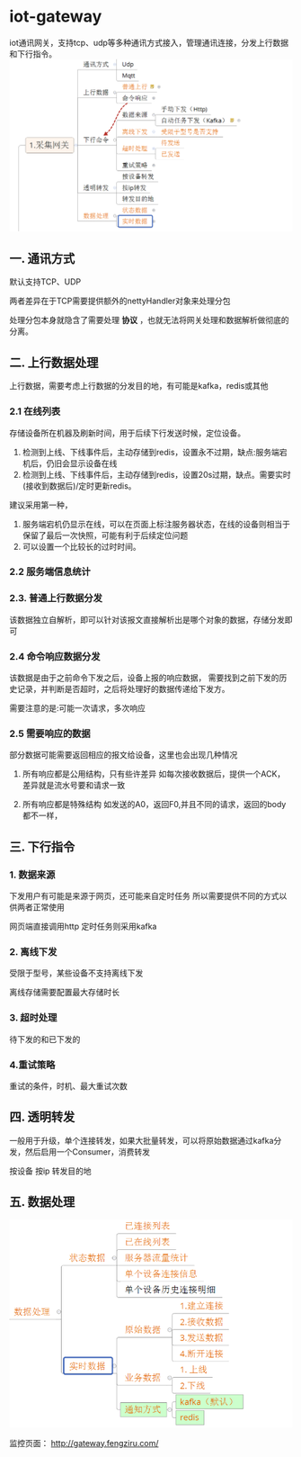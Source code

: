 # iot-gateway
iot通讯网关，支持tcp、udp等多种通讯方式接入，管理通讯连接，分发上行数据和下行指令。
![img.png](img.png)
## 一. 通讯方式
默认支持TCP、UDP

两者差异在于TCP需要提供额外的nettyHandler对象来处理分包

处理分包本身就隐含了需要处理 **协议** ，也就无法将网关处理和数据解析做彻底的分离。

## 二. 上行数据处理
上行数据，需要考虑上行数据的分发目的地，有可能是kafka，redis或其他

### 2.1 在线列表
存储设备所在机器及刷新时间，用于后续下行发送时候，定位设备。

1. 检测到上线、下线事件后，主动存储到redis，设置永不过期，缺点:服务端宕机后，仍旧会显示设备在线
2. 检测到上线、下线事件后，主动存储到redis，设置20s过期，缺点。需要实时(接收到数据后)/定时更新redis。

建议采用第一种，
1. 服务端宕机仍显示在线，可以在页面上标注服务器状态，在线的设备则相当于保留了最后一次快照，可能有利于后续定位问题
2. 可以设置一个比较长的过时时间。

### 2.2 服务端信息统计
### 2.3. 普通上行数据分发
该数据独立自解析，即可以针对该报文直接解析出是哪个对象的数据，存储分发即可

### 2.4 命令响应数据分发
该数据是由于之前命令下发之后，设备上报的响应数据，
需要找到之前下发的历史记录，并判断是否超时，之后将处理好的数据传递给下发方。

需要注意的是:可能一次请求，多次响应

### 2.5 需要响应的数据
部分数据可能需要返回相应的报文给设备，这里也会出现几种情况
1. 所有响应都是公用结构，只有些许差异
如每次接收数据后，提供一个ACK，差异就是流水号要和请求一致

2. 所有响应都是特殊结构
如发送的A0，返回F0,并且不同的请求，返回的body都不一样，

## 三. 下行指令
### 1. 数据来源
下发用户有可能是来源于网页，还可能来自定时任务
所以需要提供不同的方式以供两者正常使用

网页端直接调用http
定时任务则采用kafka

### 2. 离线下发
受限于型号，某些设备不支持离线下发

离线存储需要配置最大存储时长

### 3. 超时处理
待下发的和已下发的

### 4.重试策略
重试的条件，时机、最大重试次数

## 四. 透明转发
一般用于升级，单个连接转发，如果大批量转发，可以将原始数据通过kafka分发，然后启用一个Consumer，消费转发

按设备
按ip
转发目的地

## 五. 数据处理
![img_1.png](img_1.png)

监控页面：
http://gateway.fengziru.com/